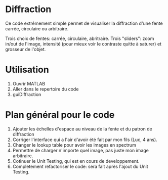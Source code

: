 # Diffraction

Ce code extrêmement simple permet de visualiser la diffraction d'une fente carrée, circulaire ou arbitraire.

Trois choix de fentes: carrée, circulaire, abritraire.
Trois "sliders": zoom in/out de l'image, intensité (pour mieux voir le contraste quitte à saturer) et grosseur de l'objet.

# Utilisation
1) Ouvrir MATLAB
2) Aller dans le repertoire du code 
3) guiDiffraction

# Plan général pour le code
1) Ajouter les échelles d'espace au niveau de la fente et du patron de diffraction
2) Corriger l'interface qui a l'air d'avoir été fait par mon fils (Luc, 4 ans).
3) Changer le lookup table pour avoir les images en spectrum
4) Permettre de charger n'importe quel image, pas juste mon image arbitraire.
5) Cotinuer le Unit Testing, qui est en cours de developpement.
6) Completement refactoriser le code: sera fait après l'ajout du Unit Testing.

